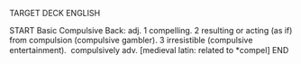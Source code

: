 TARGET DECK
ENGLISH

START
Basic
Compulsive
Back: adj. 1 compelling. 2 resulting or acting (as if) from compulsion (compulsive gambler). 3 irresistible (compulsive entertainment).  compulsively adv. [medieval latin: related to *compel]
END
